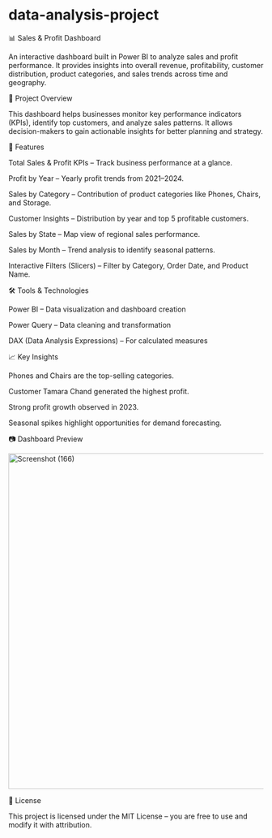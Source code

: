 # data-analysis-project
📊 Sales & Profit Dashboard

An interactive dashboard built in Power BI to analyze sales and profit performance. It provides insights into overall revenue, profitability, customer distribution, product categories, and sales trends across time and geography.

🚀 Project Overview

This dashboard helps businesses monitor key performance indicators (KPIs), identify top customers, and analyze sales patterns. It allows decision-makers to gain actionable insights for better planning and strategy.

🔹 Features

Total Sales & Profit KPIs – Track business performance at a glance.

Profit by Year – Yearly profit trends from 2021–2024.

Sales by Category – Contribution of product categories like Phones, Chairs, and Storage.

Customer Insights – Distribution by year and top 5 profitable customers.

Sales by State – Map view of regional sales performance.

Sales by Month – Trend analysis to identify seasonal patterns.

Interactive Filters (Slicers) – Filter by Category, Order Date, and Product Name.

🛠 Tools & Technologies

Power BI – Data visualization and dashboard creation

Power Query – Data cleaning and transformation

DAX (Data Analysis Expressions) – For calculated measures

📈 Key Insights

Phones and Chairs are the top-selling categories.

Customer Tamara Chand generated the highest profit.

Strong profit growth observed in 2023.

Seasonal spikes highlight opportunities for demand forecasting.

📷 Dashboard Preview

<img width="1180" height="662" alt="Screenshot (166)" src="https://github.com/user-attachments/assets/914b6508-9902-4b8c-99cc-2722e9816d07" />


📜 License

This project is licensed under the MIT License – you are free to use and modify it with attribution.
